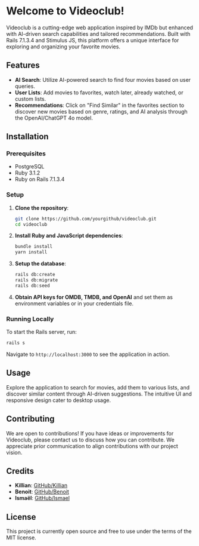 # Welcome to Videoclub!

Videoclub is a cutting-edge web application inspired by IMDb but enhanced with AI-driven search capabilities and tailored recommendations. Built with Rails 7.1.3.4 and Stimulus JS, this platform offers a unique interface for exploring and organizing your favorite movies.

## Features

- **AI Search**: Utilize AI-powered search to find four movies based on user queries.
- **User Lists**: Add movies to favorites, watch later, already watched, or custom lists.
- **Recommendations**: Click on "Find Similar" in the favorites section to discover new movies based on genre, ratings, and AI analysis through the OpenAI/ChatGPT 4o model.

## Installation

### Prerequisites

- PostgreSQL
- Ruby 3.1.2
- Ruby on Rails 7.1.3.4

### Setup

1. **Clone the repository**:
   ```bash
   git clone https://github.com/yourgithub/videoclub.git
   cd videoclub
   ```
   
2. **Install Ruby and JavaScript dependencies**:
   ```bash
   bundle install
   yarn install
   ```
   
3. **Setup the database**:
   ```bash
   rails db:create
   rails db:migrate
   rails db:seed
   ```
   
4. **Obtain API keys for OMDB, TMDB, and OpenAI** and set them as environment variables or in your credentials file.

### Running Locally

To start the Rails server, run:
```bash
rails s
```
Navigate to `http://localhost:3000` to see the application in action.

## Usage

Explore the application to search for movies, add them to various lists, and discover similar content through AI-driven suggestions. The intuitive UI and responsive design cater to desktop usage.

## Contributing

We are open to contributions! If you have ideas or improvements for Videoclub, please contact us to discuss how you can contribute. We appreciate prior communication to align contributions with our project vision.

## Credits

- **Killian**: [GitHub/Killian](https://github.com/Killrian47)
- **Benoit**: [GitHub/Benoit](https://github.com/benoit-korben)
- **Ismaël**: [GitHub/Ismael](https://github.com/ismaeljouhariperez)

## License

This project is currently open source and free to use under the terms of the MIT license.
